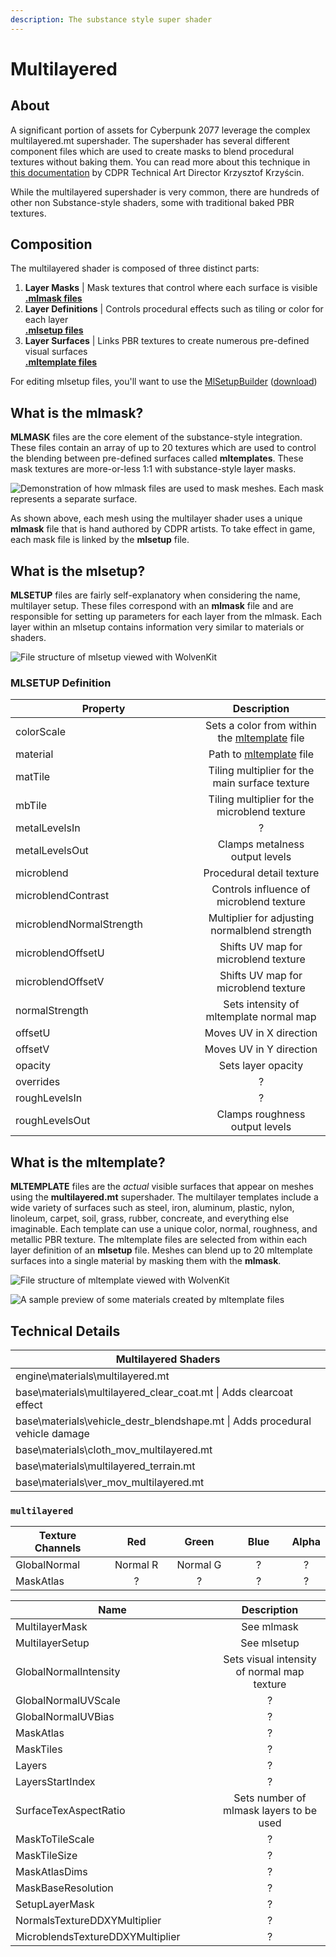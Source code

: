 ```yaml
---
description: The substance style super shader
---
```


# Multilayered

## About

A significant portion of assets for Cyberpunk 2077 leverage the complex multilayered.mt supershader. The supershader has several different component files which are used to create masks to blend procedural textures without baking them. You can read more about this technique in [this documentation](https://magazine.substance3d.com/cyberpunk-2077-a-world-full-of-substance/) by CDPR Technical Art Director Krzysztof Krzyścin.


While the multilayered supershader is very common, there are hundreds of other non Substance-style shaders, some with traditional baked PBR textures.


## Composition

The multilayered shader is composed of three distinct parts:

1. **Layer Masks** | Mask textures that control where each surface is visible\
   [**.mlmask files**](multilayered.md#what-is-the-mlmask)
2. **Layer Definitions** | Controls procedural effects such as tiling or color for each layer\
   [**.mlsetup files**](multilayered.md#what-is-the-mlsetup)
3. **Layer Surfaces** | Links PBR textures to create numerous pre-defined visual surfaces\
   [**.mltemplate files**](multilayered.md#what-is-the-mltemplate)


For editing mlsetup files, you'll want to use the [MlSetupBuilder](../../modding-tools/mlsetup-builder.md) ([download](https://github.com/Neurolinked/MlsetupBuilder))


## What is the mlmask?

**MLMASK** files are the core element of the substance-style integration. These files contain an array of up to 20 textures which are used to control the blending between pre-defined surfaces called **mltemplates**. These mask textures are more-or-less 1:1 with substance-style layer masks.

![Demonstration of how mlmask files are used to mask meshes. Each mask represents a separate surface.](../../../.gitbook/assets/mlmask\_demo.gif)

As shown above, each mesh using the multilayer shader uses a unique **mlmask** file that is hand authored by CDPR artists. To take effect in game, each mask file is linked by the **mlsetup** file.

## What is the mlsetup?

**MLSETUP** files are fairly self-explanatory when considering the name, multilayer setup. These files correspond with an **mlmask** file and are responsible for setting up parameters for each layer from the mlmask. Each layer within an mlsetup contains information very similar to materials or shaders.

![File structure of mlsetup viewed with WolvenKit](<../../../.gitbook/assets/MLSETUP example.png>)

### MLSETUP Definition

<table><thead><tr><th width="282">Property</th><th align="center">Description</th></tr></thead><tbody><tr><td>colorScale</td><td align="center">Sets a color from within the <a href="multilayered.md#what-is-the-mltemplate">mltemplate</a> file</td></tr><tr><td>material</td><td align="center">Path to <a href="multilayered.md#what-is-the-mltemplate">mltemplate</a> file</td></tr><tr><td>matTile</td><td align="center">Tiling multiplier for the main surface texture</td></tr><tr><td>mbTile</td><td align="center">Tiling multiplier for the microblend texture</td></tr><tr><td>metalLevelsIn</td><td align="center">?</td></tr><tr><td>metalLevelsOut</td><td align="center">Clamps metalness output levels</td></tr><tr><td>microblend</td><td align="center">Procedural detail texture</td></tr><tr><td>microblendContrast</td><td align="center">Controls influence of microblend texture</td></tr><tr><td>microblendNormalStrength</td><td align="center">Multiplier for adjusting normalblend strength</td></tr><tr><td>microblendOffsetU</td><td align="center">Shifts UV map for microblend texture</td></tr><tr><td>microblendOffsetV</td><td align="center">Shifts UV map for microblend texture</td></tr><tr><td>normalStrength</td><td align="center">Sets intensity of mltemplate normal map</td></tr><tr><td>offsetU</td><td align="center">Moves UV in X direction</td></tr><tr><td>offsetV</td><td align="center">Moves UV in Y direction</td></tr><tr><td>opacity</td><td align="center">Sets layer opacity</td></tr><tr><td>overrides</td><td align="center">?</td></tr><tr><td>roughLevelsIn</td><td align="center">?</td></tr><tr><td>roughLevelsOut</td><td align="center">Clamps roughness output levels</td></tr></tbody></table>

## What is the mltemplate?

**MLTEMPLATE** files are the _actual_ visible surfaces that appear on meshes using the **multilayered.mt** supershader. The multilayer templates include a wide variety of surfaces such as steel, iron, aluminum, plastic, nylon, linoleum, carpet, soil, grass, rubber, concreate, and everything else imaginable. Each template can use a unique color, normal, roughness, and metallic PBR texture. The mltemplate files are selected from within each layer definition of an **mlsetup** file. Meshes can blend up to 20 mltemplate surfaces into a single material by masking them with the **mlmask**.

![File structure of mltemplate viewed with WolvenKit](<../../../.gitbook/assets/MLTEMPLATE example.png>)

![A sample preview of some materials created by mltemplate files](<../../../.gitbook/assets/MLTEMPLATE previews.png>)

## Technical Details

| Multilayered Shaders                                                             |
| -------------------------------------------------------------------------------- |
| engine\materials\multilayered.mt                                                 |
| base\materials\multilayered\_clear\_coat.mt  \|  Adds clearcoat effect           |
| base\materials\vehicle\_destr\_blendshape.mt  \|  Adds procedural vehicle damage |
| base\materials\cloth\_mov\_multilayered.mt                                       |
| base\materials\multilayered\_terrain.mt                                          |
| base\materials\ver\_mov\_multilayered.mt                                         |

### `multilayered`

<table><thead><tr><th width="192">Texture Channels</th><th width="139" align="center">Red</th><th width="134" align="center">Green</th><th width="146" align="center">Blue</th><th align="center">Alpha</th></tr></thead><tbody><tr><td>GlobalNormal</td><td align="center">Normal R</td><td align="center">Normal G</td><td align="center">?</td><td align="center">?</td></tr><tr><td>MaskAtlas</td><td align="center">?</td><td align="center">?</td><td align="center">?</td><td align="center">?</td></tr></tbody></table>

<table><thead><tr><th width="310">Name</th><th align="center">Description</th></tr></thead><tbody><tr><td>MultilayerMask</td><td align="center">See mlmask</td></tr><tr><td>MultilayerSetup</td><td align="center">See mlsetup</td></tr><tr><td>GlobalNormalIntensity</td><td align="center">Sets visual intensity of normal map texture</td></tr><tr><td>GlobalNormalUVScale</td><td align="center">?</td></tr><tr><td>GlobalNormalUVBias</td><td align="center">?</td></tr><tr><td>MaskAtlas</td><td align="center">?</td></tr><tr><td>MaskTiles</td><td align="center">?</td></tr><tr><td>Layers</td><td align="center">?</td></tr><tr><td>LayersStartIndex</td><td align="center">?</td></tr><tr><td>SurfaceTexAspectRatio</td><td align="center">Sets number of mlmask layers to be used</td></tr><tr><td>MaskToTileScale</td><td align="center">?</td></tr><tr><td>MaskTileSize</td><td align="center">?</td></tr><tr><td>MaskAtlasDims</td><td align="center">?</td></tr><tr><td>MaskBaseResolution</td><td align="center">?</td></tr><tr><td>SetupLayerMask</td><td align="center">?</td></tr><tr><td>NormalsTextureDDXYMultiplier</td><td align="center">?</td></tr><tr><td>MicroblendsTextureDDXYMultiplier</td><td align="center">?</td></tr></tbody></table>

##
